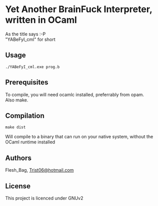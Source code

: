 # Yet Another BrainFuck Interpreter, written in OCaml

As the title says :-P  
"YABeFyI_cml" for short

## Usage

```
./YABeFyI_cml.exe prog.b
```

## Prerequisites

To compile, you will need ocamlc installed, preferrably from opam.  
Also make.

## Compilation

```
make dist
```
Will compile to a binary that can run on your native system, without the OCaml runtime installed

## Authors

Flesh_Bag, Trist06@hotmail.com

## License

This project is licenced under GNUv2 


